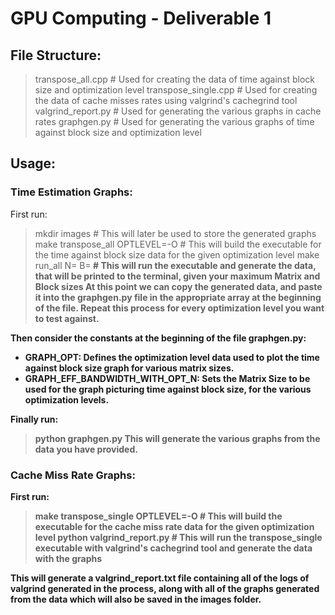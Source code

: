 # GPU Computing - Deliverable 1

## File Structure:
> transpose_all.cpp    # Used for creating the data of time against block size and optimization level
> transpose_single.cpp # Used for creating the data of cache misses rates using valgrind's cachegrind tool
> valgrind_report.py   # Used for generating the various graphs in cache rates
> graphgen.py          # Used for generating the various graphs of time against block size and optimization level

## Usage:

### Time Estimation Graphs:

First run:
> mkdir images                        # This will later be used to store the generated graphs
> make transpose_all OPTLEVEL=-O<N>   # This will build the executable for the time against block size data for the given optimization level
> make run_all N=<N> B=<B>            # This will run the executable and generate the data, that will be printed to the terminal, given your maximum Matrix and Block sizes
At this point we can copy the generated data, and paste it into the graphgen.py file in the appropriate array at the beginning of the file.
Repeat this process for every optimization level you want to test against.

Then consider the constants at the beginning of the file graphgen.py:
- GRAPH_OPT: Defines the optimization level data used to plot the time against block size graph for various matrix sizes.
- GRAPH_EFF_BANDWIDTH_WITH_OPT_N: Sets the Matrix Size to be used for the graph picturing time against block size, for the various optimization levels.

Finally run:
> python graphgen.py
This will generate the various graphs from the data you have provided.

### Cache Miss Rate Graphs:

First run:
> make transpose_single OPTLEVEL=-O<N>   # This will build the executable for the cache miss rate data for the given optimization level
> python valgrind_report.py              # This will run the transpose_single executable with valgrind's cachegrind tool and generate the data with the graphs

This will generate a valgrind_report.txt file containing all of the logs of valgrind generated in the process,
along with all of the graphs generated from the data which will also be saved in the images folder.
